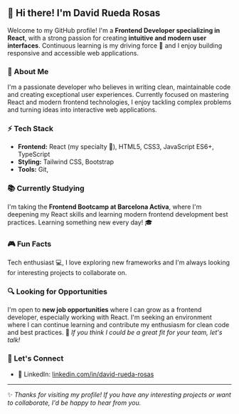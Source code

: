 ## **👋 Hi there! I'm David Rueda Rosas**

Welcome to my GitHub profile! I'm a **Frontend Developer specializing in React**, with a strong passion for creating **intuitive and modern user interfaces**. Continuous learning is my driving force 🚀 and I enjoy building responsive and accessible web applications.

### **🎯 About Me**
I'm a passionate developer who believes in writing clean, maintainable code and creating exceptional user experiences. Currently focused on mastering React and modern frontend technologies, I enjoy tackling complex problems and turning ideas into interactive web applications.

### **⚡ Tech Stack**
- **Frontend:** React (my specialty 💙), HTML5, CSS3, JavaScript ES6+, TypeScript
- **Styling:** Tailwind CSS, Bootstrap
- **Tools:** Git, 

### **📚 Currently Studying**
I'm taking the **Frontend Bootcamp at Barcelona Activa**, where I'm deepening my React skills and learning modern frontend development best practices. Learning something new every day! 🎓

### **🎮 Fun Facts**
Tech enthusiast 💻, I love exploring new frameworks and I'm always looking for interesting projects to collaborate on.

### **🔍 Looking for Opportunities**
I'm open to **new job opportunities** where I can grow as a frontend developer, especially working with React. I'm seeking an environment where I can continue learning and contribute my enthusiasm for clean code and best practices. 💼 *If you think I could be a great fit for your team, let's talk!*

### **📱 Let's Connect**
- 💼 LinkedIn: [linkedin.com/in/david-rueda-rosas](https://linkedin.com/in/david-rueda-rosas)

---

✨ *Thanks for visiting my profile! If you have any interesting projects or want to collaborate, I'd be happy to hear from you.*
